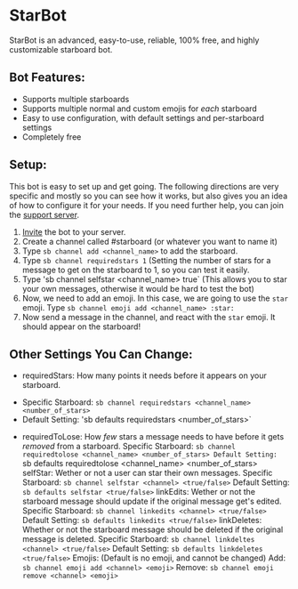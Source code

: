 # StarBot
StarBot is an advanced, easy-to-use, reliable, 100% free, and highly customizable starboard bot.

## Bot Features:
 - Supports multiple starboards
 - Supports multiple normal and custom emojis for *each* starboard
 - Easy to use configuration, with default settings and per-starboard settings
 - Completely free

## Setup:
This bot is easy to set up and get going. The following directions are very specific and mostly so you can see how it works, but also gives you an idea of how to configure it for your needs. If you need further help, you can join the [support server](https://discord.gg/3gK8mSA).
 1. [Invite](https://discord.com/api/oauth2/authorize?client_id=700796664276844612&permissions=117824&scope=bot) the bot to your server.
 2. Create a channel called #starboard (or whatever you want to name it)
 3. Type `sb channel add <channel_name>` to add the starboard.
 4. Type `sb channel requiredstars 1` (Setting the number of stars for a message to get on the starboard to 1, so you can test it easily.
 5. Type 'sb channel selfstar <channel_name> true` (This allows you to star your own messages, otherwise it would be hard to test the bot)
 6. Now, we need to add an emoji. In this case, we are going to use the `star` emoji. Type `sb channel emoji add <channel_name> :star:`
 7. Now send a message in the channel, and react with the `star` emoji. It should appear on the starboard!

## Other Settings You Can Change:
 - requiredStars: How many points it needs before it appears on your starboard. 
  * Specific Starboard: `sb channel requiredstars <channel_name> <number_of_stars>`
  * Default Setting: 'sb defaults requiredstars <number_of_stars>`
 - requiredToLose: How *few* stars a message needs to have before it gets *removed* from a starboard.
Specific Starboard: `sb channel requiredtolose <channel_name> <number_of_stars>
Default Setting: `sb defaults requiredtolose <channel_name> <number_of_stars>
selfStar: Wether or not a user can star their own messages.
Specific Starboard: `sb channel selfstar <channel> <true/false>`
Default Setting: `sb defaults selfstar <true/false>`
linkEdits: Wether or not the starboard message should update if the original message get's edited.
Specific Starboard: `sb channel linkedits <channel> <true/false>`
Default Setting: `sb defaults linkedits <true/false>`
linkDeletes: Whether or not the starboard message should be deleted if the original message is deleted.
Specific Starboard: `sb channel linkdeltes <channel> <true/false>`
Default Setting: `sb defaults linkdeletes <true/false>`
Emojis: (Default is no emoji, and cannot be changed)
Add: `sb channel emoji add <channel> <emoji>`
Remove: `sb channel emoji remove <channel> <emoji>`
